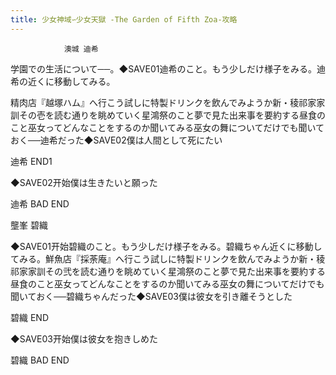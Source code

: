 ```yaml
---
title: 少女神域∽少女天獄 -The Garden of Fifth Zoa-攻略
---
```


                澳城 迪希

学園での生活について──。◆SAVE01迪希のこと。もう少しだけ様子をみる。迪希の近くに移動してみる。

精肉店『越塚ハム』へ行こう試しに特製ドリンクを飲んでみようか新・稜祁家家訓その壱を読む通りを眺めていく星鴻祭のこと夢で見た出来事を要約する昼食のこと巫女ってどんなことをするのか聞いてみる巫女の舞についてだけでも聞いておく──迪希だった◆SAVE02僕は人間として死にたい

迪希 END1

◆SAVE02开始僕は生きたいと願った

迪希 BAD END

壟峯 碧織

◆SAVE01开始碧織のこと。もう少しだけ様子をみる。碧織ちゃん近くに移動してみる。鮮魚店『採荼庵』へ行こう試しに特製ドリンクを飲んでみようか新・稜祁家家訓その弐を読む通りを眺めていく星鴻祭のこと夢で見た出来事を要約する昼食のこと巫女ってどんなことをするのか聞いてみる巫女の舞についてだけでも聞いておく──碧織ちゃんだった◆SAVE03僕は彼女を引き離そうとした

碧織 END

◆SAVE03开始僕は彼女を抱きしめた

碧織 BAD END


              

